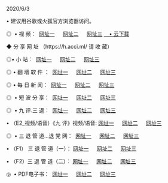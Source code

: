 <p>2020/6/3
<p>• 建议用谷歌或火狐官方浏览器访问。
<p>◎  • 视 频： 
<a href="http://gbu.shirokuriwaki.com/" target="_blank">网址一</a> 　 
<a href="http://gde.shirokuriwaki.com/" target="_blank">网址二</a> 　 
<a href="http://gav.shirokuriwaki.com/b.html" target="_blank">网址三</a>
<a href="https://yadi.sk/d/d0sUeAOpal3njw" target="_blank">　• 云下载 </a></p>
<p>◆ 分 享 网 址 （https://h.acci.ml/ 请 收 藏） </p>

<p>◎•  小 站：  
<a href="http://gbu.shirokuriwaki.com/f.html" target="_blank">网址一</a> 　 
<a href="http://gde.shirokuriwaki.com/h.html" target="_blank">网址二</a> 　 
<a href="http://gav.shirokuriwaki.com/k/" target="_blank">网址三</a></p><p>

<p>◎  • 翻 墙 软 件 ：  
<a href="http://gbu.shirokuriwaki.com/ff/" target="_blank">网址一</a> 　 
<a href="http://gde.shirokuriwaki.com/s/read/a1_nd.html" target="_blank">网址二</a> 　 
<a href="http://gav.shirokuriwaki.com/ff/index.html" target="_blank">网址三</a></p>
<p>◎  • 每 日 新 闻：  
<a href="http://gbu.shirokuriwaki.com/day/" target="_blank">网址一</a> 　 
<a href="http://gde.shirokuriwaki.com/day/" target="_blank">网址二</a> 　 
<a href="http://gav.shirokuriwaki.com/day/index.html" target="_blank">网址三</a></p>
<p>◎   • 短 波 分 享：  
<a href="http://gbu.shirokuriwaki.com/h/" target="_blank">网址一</a> 　 
<a href="http://gde.shirokuriwaki.com/h/" target="_blank">网址二</a> 　 
<a href="http://gav.shirokuriwaki.com/h/index.html" target="_blank">网址三</a></p>
<p>◎   • 九 评.三 退：  
<a href="http://gbu.shirokuriwaki.com/t/" target="_blank">网址一</a> 　 
<a href="http://gde.shirokuriwaki.com/v2/index.html" target="_blank">网址二</a> 　 
<a href="http://gav.shirokuriwaki.com/tt/index.html" target="_blank">网址三</a> 　</p>
<p>  • （E2_视频/语音）《九 评》视频/语音: 
<a href="http://gbu.shirokuriwaki.com/7738.html" target="_blank">网址一</a> 　 
<a href="http://gde.shirokuriwaki.com/7614.html" target="_blank">网址二</a> 　 
<a href="http://gav.shirokuriwaki.com/7633.html" target="_blank">网址三</a></p>
<p>◎   • 三 退 管 道...退 党 网：  
<a href="http://gbu.shirokuriwaki.com/go/td1.html" target="_blank">网址一</a> 　 
<a href="http://gde.shirokuriwaki.com/go/td2.html" target="_blank">网址二</a> 　 
<a href="http://gav.shirokuriwaki.com/go/td3.html" target="_blank">网址三</a></p>
<p>  • （F1） 三 退 管 道（一）： 
<a href="http://gbu.shirokuriwaki.com/dd/" target="_blank">网址一</a> 　 
<a href="http://gde.shirokuriwaki.com/s/read/a1_tdx.html" target="_blank">网址二</a> 　 
<a href="http://gav.shirokuriwaki.com/dd/" target="_blank">网址三</a></p>
<p>  • （F2）三 退 管 道（二）： 
<a href="http://gde.shirokuriwaki.com/d/" target="_blank">网址一</a> 　 
<a href="http://gbu.shirokuriwaki.com/d/index.html" target="_blank">网址二</a> 　 
<a href="http://gav.shirokuriwaki.com/d/" target="_blank">网址三</a></p>
<p>◎   • PDF电子书：  
<a href="http://gbu.shirokuriwaki.com/p/" target="_blank">网址一</a> 　 
<a href="http://gde.shirokuriwaki.com/p/index.html" target="_blank">网址二</a> 　 
<a href="http://gav.shirokuriwaki.com/p/" target="_blank">网址三</a></p>
